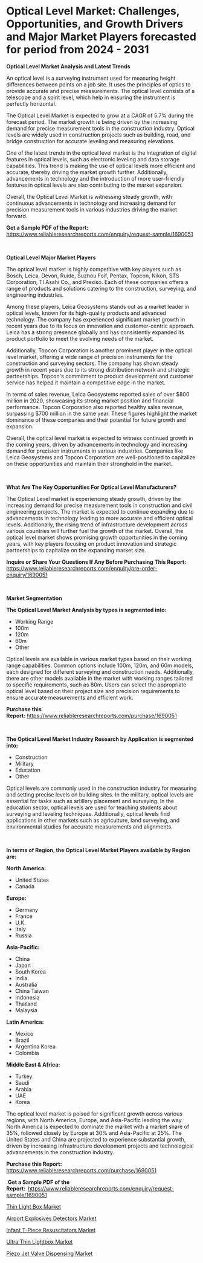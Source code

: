 <p><h1>Optical Level Market: Challenges, Opportunities, and Growth Drivers and Major Market Players forecasted for period from 2024 - 2031</h1></p><p><strong>Optical Level Market Analysis and Latest Trends</strong></p>
<p><p>An optical level is a surveying instrument used for measuring height differences between points on a job site. It uses the principles of optics to provide accurate and precise measurements. The optical level consists of a telescope and a spirit level, which help in ensuring the instrument is perfectly horizontal.</p><p>The Optical Level Market is expected to grow at a CAGR of 5.7% during the forecast period. The market growth is being driven by the increasing demand for precise measurement tools in the construction industry. Optical levels are widely used in construction projects such as building, road, and bridge construction for accurate leveling and measuring elevations.</p><p>One of the latest trends in the optical level market is the integration of digital features in optical levels, such as electronic leveling and data storage capabilities. This trend is making the use of optical levels more efficient and accurate, thereby driving the market growth further. Additionally, advancements in technology and the introduction of more user-friendly features in optical levels are also contributing to the market expansion.</p><p>Overall, the Optical Level Market is witnessing steady growth, with continuous advancements in technology and increasing demand for precision measurement tools in various industries driving the market forward.</p></p>
<p><strong>Get a Sample PDF of the Report:&nbsp;</strong> <a href="https://www.reliableresearchreports.com/enquiry/request-sample/1690051">https://www.reliableresearchreports.com/enquiry/request-sample/1690051</a></p>
<p>&nbsp;</p>
<p><strong>Optical Level Major Market Players</strong></p>
<p><p>The optical level market is highly competitive with key players such as Bosch, Leica, Devon, Ruide, Suzhou Foif, Pentax, Topcon, Nikon, STS Corporation, TI Asahi Co., and Prexiso. Each of these companies offers a range of products and solutions catering to the construction, surveying, and engineering industries.</p><p>Among these players, Leica Geosystems stands out as a market leader in optical levels, known for its high-quality products and advanced technology. The company has experienced significant market growth in recent years due to its focus on innovation and customer-centric approach. Leica has a strong presence globally and has consistently expanded its product portfolio to meet the evolving needs of the market.</p><p>Additionally, Topcon Corporation is another prominent player in the optical level market, offering a wide range of precision instruments for the construction and surveying sectors. The company has shown steady growth in recent years due to its strong distribution network and strategic partnerships. Topcon's commitment to product development and customer service has helped it maintain a competitive edge in the market.</p><p>In terms of sales revenue, Leica Geosystems reported sales of over $800 million in 2020, showcasing its strong market position and financial performance. Topcon Corporation also reported healthy sales revenue, surpassing $700 million in the same year. These figures highlight the market dominance of these companies and their potential for future growth and expansion.</p><p>Overall, the optical level market is expected to witness continued growth in the coming years, driven by advancements in technology and increasing demand for precision instruments in various industries. Companies like Leica Geosystems and Topcon Corporation are well-positioned to capitalize on these opportunities and maintain their stronghold in the market.</p></p>
<p>&nbsp;</p>
<p><strong>What Are The Key Opportunities For Optical Level Manufacturers?</strong></p>
<p><p>The Optical Level market is experiencing steady growth, driven by the increasing demand for precise measurement tools in construction and civil engineering projects. The market is expected to continue expanding due to advancements in technology leading to more accurate and efficient optical levels. Additionally, the rising trend of infrastructure development across various countries will further fuel the growth of the market. Overall, the optical level market shows promising growth opportunities in the coming years, with key players focusing on product innovation and strategic partnerships to capitalize on the expanding market size.</p></p>
<p><strong>Inquire or Share Your Questions If Any Before Purchasing This Report:</strong> <a href="https://www.reliableresearchreports.com/enquiry/pre-order-enquiry/1690051">https://www.reliableresearchreports.com/enquiry/pre-order-enquiry/1690051</a></p>
<p>&nbsp;</p>
<p><strong>Market Segmentation</strong></p>
<p><strong>The Optical Level Market Analysis by types is segmented into:</strong></p>
<p><ul><li>Working Range</li><li>100m</li><li>120m</li><li>60m</li><li>Other</li></ul></p>
<p><p>Optical levels are available in various market types based on their working range capabilities. Common options include 100m, 120m, and 60m models, each designed for different surveying and construction needs. Additionally, there are other models available in the market with working ranges tailored to specific requirements, such as 80m. Users can select the appropriate optical level based on their project size and precision requirements to ensure accurate measurements and efficient work.</p></p>
<p><strong>Purchase this Report:&nbsp;</strong><a href="https://www.reliableresearchreports.com/purchase/1690051">https://www.reliableresearchreports.com/purchase/1690051</a></p>
<p>&nbsp;</p>
<p><strong>The Optical Level Market Industry Research by Application is segmented into:</strong></p>
<p><ul><li>Construction</li><li>Military</li><li>Education</li><li>Other</li></ul></p>
<p><p>Optical levels are commonly used in the construction industry for measuring and setting precise levels on building sites. In the military, optical levels are essential for tasks such as artillery placement and surveying. In the education sector, optical levels are used for teaching students about surveying and leveling techniques. Additionally, optical levels find applications in other markets such as agriculture, land surveying, and environmental studies for accurate measurements and alignments.</p></p>
<p>&nbsp;</p>
<p><strong>In terms of Region, the Optical Level Market Players available by Region are:</strong></p>
<p>
    <p> <strong> North America: </strong>
        <ul>
            <li>United States</li>
            <li>Canada</li>
        </ul>
        </p> 
    <p> <strong> Europe: </strong>
        <ul>
            <li>Germany</li>
            <li>France</li>
            <li>U.K.</li>
            <li>Italy</li>
            <li>Russia</li>
        </ul>
        </p> 
    <p> <strong> Asia-Pacific: </strong>
        <ul>
            <li>China</li>
            <li>Japan</li>
            <li>South Korea</li>
            <li>India</li>
            <li>Australia</li>
            <li>China Taiwan</li>
            <li>Indonesia</li>
            <li>Thailand</li>
            <li>Malaysia</li>
        </ul>
        </p> 
    <p> <strong> Latin America: </strong>
        <ul>
            <li>Mexico</li>
            <li>Brazil</li>
            <li>Argentina Korea</li>
            <li>Colombia</li>
        </ul>
        </p> 
    <p> <strong> Middle East & Africa: </strong>
        <ul>
            <li>Turkey</li>
            <li>Saudi</li>
            <li>Arabia</li>
            <li>UAE</li>
            <li>Korea</li>
        </ul>
    </p>
    </p>
<p><p>The optical level market is poised for significant growth across various regions, with North America, Europe, and Asia-Pacific leading the way. North America is expected to dominate the market with a market share of 35%, followed closely by Europe at 30% and Asia-Pacific at 25%. The United States and China are projected to experience substantial growth, driven by increasing infrastructure development projects and technological advancements in the construction industry.</p></p>
<p><strong>Purchase this Report: </strong><a href="https://www.reliableresearchreports.com/purchase/1690051">https://www.reliableresearchreports.com/purchase/1690051</a></p>
<p>&nbsp;<strong>Get a Sample PDF of the Report:&nbsp;&nbsp;</strong><a href="https://www.reliableresearchreports.com/enquiry/request-sample/1690051">https://www.reliableresearchreports.com/enquiry/request-sample/1690051</a></p>
<p><strong></strong></p>
<p><p><a href="https://github.com/yemakinde/Market-Research-Report-List-1/blob/main/thin-light-box-market.md">Thin Light Box Market</a></p><p><a href="https://github.com/RickHolmes3/Market-Research-Report-List-3/blob/main/airport-explosives-detectors-market.md">Airport Explosives Detectors Market</a></p><p><a href="https://issuu.com/reportprime-2/docs/infant-t-piece-resuscitators-market-size-2030.pptx">Infant T-Piece Resuscitators Market</a></p><p><a href="https://github.com/Alonsoolds3wq1d81czn8rbol/Market-Research-Report-List-1/blob/main/ultra-thin-lightbox-market.md">Ultra Thin Lightbox Market</a></p><p><a href="https://issuu.com/reportprime-2/docs/piezo-jet-valve-dispensing-market-size-2030.pptx">Piezo Jet Valve Dispensing Market</a></p></p>